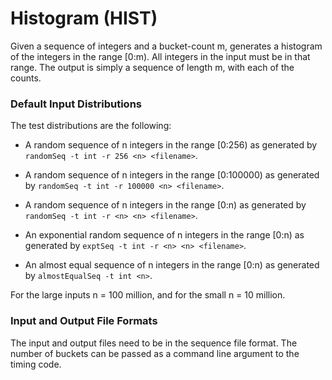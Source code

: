 # Histogram (HIST)

Given a sequence of integers and a bucket-count m, generates a
histogram of the integers in the range [0:m).  All integers in the
input must be in that range.  The output is simply a sequence of
length m, with each of the counts.

### Default Input Distributions

The test distributions are the following:

- A random sequence of n integers in the range [0:256) 
as generated by `randomSeq -t int -r 256 <n> <filename>`.

- A random sequence of n integers in the range [0:100000) 
as generated by `randomSeq -t int -r 100000 <n> <filename>`.

- A random sequence of n integers in the range [0:n) 
as generated by `randomSeq -t int -r <n> <n> <filename>`.

- An exponential random sequence of n integers in the range [0:n)
as generated by `exptSeq -t int -r <n> <n> <filename>`.

- An almost equal sequence of n integers in the range [0:n)
as generated by `almostEqualSeq -t int <n>`.

For the large inputs n = 100 million, and for the small n = 10 million.

### Input and Output File Formats

The input and output files need to be in the
sequence file format.    The number of buckets can be passed 
as a command line argument to the timing code. 

